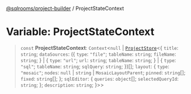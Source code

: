 [@sqlrooms/project-builder](../index.md) / ProjectStateContext

# Variable: ProjectStateContext

> `const` **ProjectStateContext**: `Context`\<`null` \| [`ProjectStore`](../type-aliases/ProjectStore.md)\<\{ `title`: `string`; `dataSources`: (\{ `type`: `"file"`; `tableName`: `string`; `fileName`: `string`; \} \| \{ `type`: `"url"`; `url`: `string`; `tableName`: `string`; \} \| \{ `type`: `"sql"`; `tableName`: `string`; `sqlQuery`: `string`; \})[]; `layout`: \{ `type`: `"mosaic"`; `nodes`: `null` \| `string` \| `MosaicLayoutParent`; `pinned`: `string`[]; `fixed`: `string`[]; \}; `sqlEditor`: \{ `queries`: `object`[]; `selectedQueryId`: `string`; \}; `description`: `string`; \}\>\>
